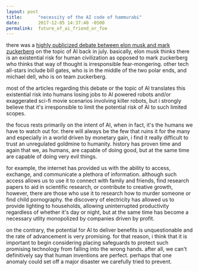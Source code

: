 ```yaml
---
layout: post
title:      "necessity of the AI code of hammurabi"
date:       2017-12-05 14:37:40 -0500
permalink:  future_of_ai_friend_or_foe
---
```



there was a [highly publicized debate between elon musk and mark zuckerberg](https://futurism.com/bill-gates-says-we-shouldnt-panic-about-artificial-intelligence/) on the topic of AI back in july. basically, elon musk thinks there is an existential risk for human civilization as opposed to mark zuckerberg who thinks that way of thought is irresponsible fear-mongering. other tech all-stars include bill gates, who is in the middle of the two polar ends, and michael dell, who is on team zuckerberg.

most of the articles regarding this debate or the topic of AI translates this existential risk into humans losing jobs to AI powered robots and/or exaggerated sci-fi movie scenarios involving killer robots, but i strongly believe that it's irresponsible to limit the potential risk of AI to such limited scopes.

the focus rests primarily on the intent of AI, when in fact, it's the humans we have to watch out for. there will always be the few that ruins it for the many and especially in a world driven by monetary gain, i find it really difficult to trust an unregulated goldmine to humanity. history has proven time and again that we, as humans, are capable of doing good, but at the same time are capable of doing very evil things.

for example, the internet has provided us with the ability to access, exchange, and communicate a plethora of information. although such access allows us to use it to connect with family and friends, find research papers to aid in scientific research, or contribute to creative growth, however, there are those who use it to research how to murder someone or find child pornography. the discovery of electricity has allowed us to provide lighting to households, allowing uninterrupted productivity regardless of whether it's day or night, but at the same time has become a necessary utlity monopolized by companies driven by profit.

on the contrary, the potential for AI to deliver benefits is unquestionable and the rate of advancement is very promising. for that reason, i think that it is important to begin considering placing safeguards to protect such promising technology from falling into the wrong hands. after all, we can't definitively say that human inventions are perfect. perhaps that one anomaly could set off a major disaster we carefully tried to prevent.

